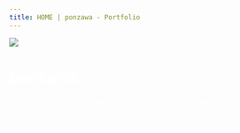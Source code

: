 ```yaml
---
title: HOME | ponzawa - Portfolio
---
```

<div class="page-header" style="color: white;">
  <div class="col">
    <img class="rounded-circle" src="{{ /_data/account_icon.jpg | relative_url }}">
  </div>
  <div class="col">
    <h1>ponzawa</h1>
    <p>独学WEBプログラマー。最近はWEBコンポーネントに興味あり。</p>
</div>
## ホーム
twitterとか告知とか